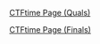 [CTFtime Page (Quals)](https://ctftime.org/ctf/55)

[CTFtime Page (Finals)](https://ctftime.org/ctf/59)
